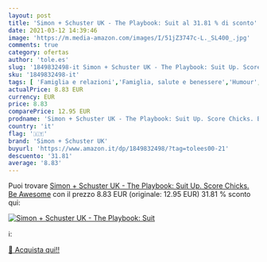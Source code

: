 ```yaml
---
layout: post
title: 'Simon + Schuster UK - The Playbook: Suit al 31.81 % di sconto'
date: 2021-03-12 14:39:46
image: 'https://m.media-amazon.com/images/I/51jZ3747c-L._SL400_.jpg'
comments: true
category: ofertas
author: 'tole.es'
slug: '1849832498-it Simon + Schuster UK - The Playbook: Suit Up. Score Chicks....'
sku: '1849832498-it'
tags: [ 'Famiglia e relazioni','Famiglia, salute e benessere','Humour','Letteratura e narrativa','Libri','Narrativa letteraria','Relazioni di coppia','simon + schuster uk', ]
actualPrice: 8.83 EUR
currency: EUR
price: 8.83
comparePrice: 12.95 EUR
prodname: 'Simon + Schuster UK - The Playbook: Suit Up. Score Chicks. Be Awesome'
country: 'it'
flag: '🇮🇹'
brand: 'Simon + Schuster UK'
buyurl: 'https://www.amazon.it/dp/1849832498/?tag=tolees00-21'
descuento: '31.81'
average: '8.83'
---
```


Puoi trovare [Simon + Schuster UK - The Playbook: Suit Up. Score Chicks. Be Awesome](https://www.amazon.it/dp/1849832498/?tag=tolees00-21) con il prezzo 8.83 EUR (originale: 12.95 EUR) 31.81 % sconto qui:

[![Simon + Schuster UK - The Playbook: Suit](https://m.media-amazon.com/images/I/51jZ3747c-L._SL400_.jpg)](https://www.amazon.it/dp/1849832498/?tag=tolees00-21)

ℹ️:


[🛒 Acquista qui!!](https://www.amazon.it/dp/1849832498/?tag=tolees00-21)
